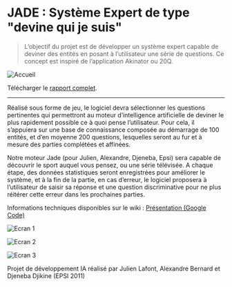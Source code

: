 # JADE : Système Expert de type "devine qui je suis"

> L’objectif du projet est de développer un système expert capable de deviner des entités en posant à l’utilisateur une série de questions. Ce concept est inspiré de l’application Akinator ou 20Q.

![Accueil](http://up.studio-dev.fr/_/1.png)

Télécharger le [rapport complet](http://jade-ia.googlecode.com/files/Rapport.pdf).

***

Réalisé sous forme de jeu, le logiciel devra sélectionner les questions pertinentes qui permettront au moteur d’intelligence artificielle de deviner le plus rapidement possible ce à quoi pense l’utilisateur. Pour cela, il s’appuiera sur une base de connaissance composée au démarrage de 100 entités, et d’en moyenne 200 questions, lesquelles seront au fur et à mesure des parties complétées et affinées.

Notre moteur Jade (pour Julien, Alexandre, Djeneba, Epsi) sera capable de découvrir le sport auquel vous pensez, ou une série télévisée. A chaque étape, des données statistiques seront enregistrées pour améliorer le système, et à la fin de la partie, en cas d’erreur, le logiciel proposera à l’utilisateur de saisir sa réponse et une question discriminative pour ne plus réitérer cette erreur dans les prochaines parties.

Informations techniques disponibles sur le wiki : [Présentation (Google Code)](http://code.google.com/p/jade-ia/wiki/Presentation)

![Ecran 1](http://up.studio-dev.fr/_/2.png)

![Ecran 2](http://up.studio-dev.fr/_/3.png)

![Ecran 3](http://up.studio-dev.fr/_/4.png)

Projet de développement IA réalisé par Julien Lafont, Alexandre Bernard et Djeneba Djikine (EPSI 2011)
